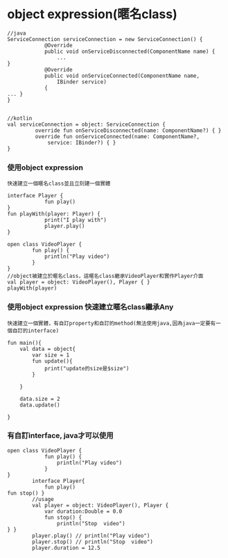 # object expression(暱名class)

	//java
	ServiceConnection serviceConnection = new ServiceConnection() {
	            @Override
	            public void onServiceDisconnected(ComponentName name) {
	                ...
	}
	            @Override
	            public void onServiceConnected(ComponentName name,
	                IBinder service)
	            {
	... }
	}
	
	
	//kotlin
	val serviceConnection = object: ServiceConnection {
	         override fun onServiceDisconnected(name: ComponentName?) { }
	         override fun onServiceConnected(name: ComponentName?,
	             service: IBinder?) { }
	}
	
### 使用object expression
~~~
快速建立一個暱名class並且立刻建一個實體
~~~
	interface Player {
	            fun play()
	}
	fun playWith(player: Player) {
	            print("I play with")
	            player.play()
	}
	
	open class VideoPlayer {
            fun play() {
                println("Play video")
            }
	}
	//object被建立於暱名class，這暱名class繼承VideoPlayer和實作Player介面
	val player = object: VideoPlayer(), Player { }
	playWith(player)
	
### 使用object expression 快速建立暱名class繼承Any
~~~
快速建立一個實體，有自訂property和自訂的method(無法使用java,因為java一定要有一個自訂的interface)
~~~
	fun main(){
	    val data = object{
	        var size = 1
	        fun update(){
	            print("update的size是$size")
	        }
	
	    }
	
	    data.size = 2
	    data.update()
	
	}
	
### 有自訂interface, java才可以使用
	open class VideoPlayer {
	            fun play() {
	                println("Play video")
	            }
	}
	        interface Player{
	            fun play()
	fun stop() }
	        //usage
	        val player = object: VideoPlayer(), Player {
	            var duration:Double = 0.0
	            fun stop() {
	                println("Stop  video")
	} }
	        player.play() // println("Play video")
	        player.stop() // println("Stop  video")
	        player.duration = 12.5